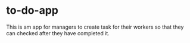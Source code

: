 # to-do-app
This is am app for managers to create task for their workers so that they can checked after they have completed it.
